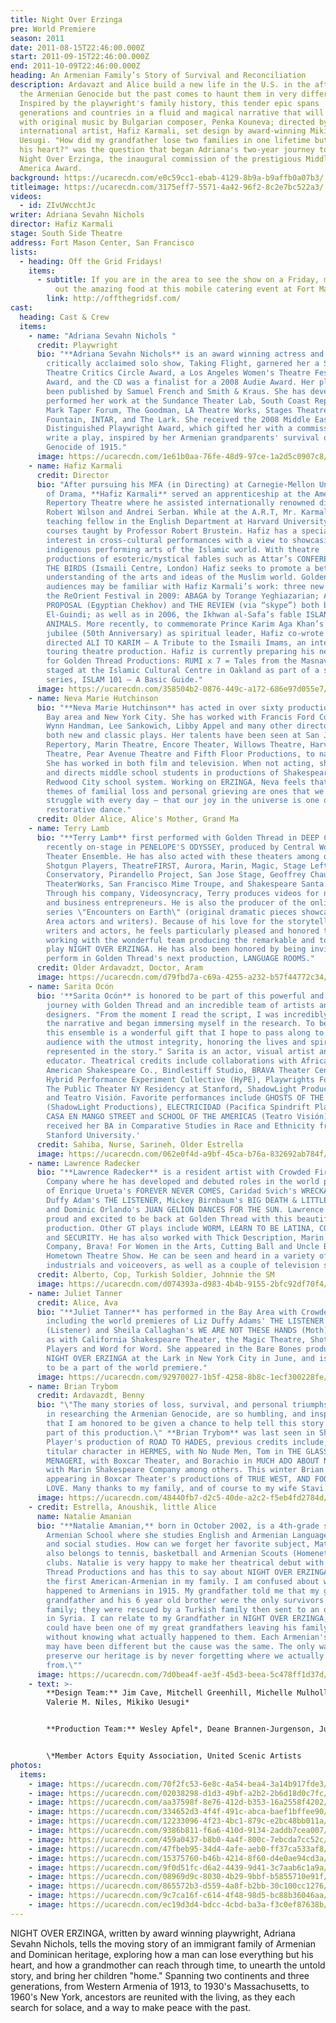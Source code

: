 ```yaml
---
title: Night Over Erzinga
pre: World Premiere
season: 2011
date: 2011-08-15T22:46:00.000Z
start: 2011-09-15T22:46:00.000Z
end: 2011-10-09T22:46:00.000Z
heading: An Armenian Family’s Story of Survival and Reconciliation
description: Ardavazt and Alice build a new life in the U.S. in the aftermath of
  the Armenian Genocide but the past comes to haunt them in very different ways.
  Inspired by the playwright's family history, this tender epic spans
  generations and countries in a fluid and magical narrative that will be scored
  with original music by Bulgarian composer, Penka Kouneva; directed by
  international artist, Hafiz Karmali, set design by award-winning Mikiko
  Uesugi. "How did my grandfather lose two families in one lifetime but not lose
  his heart?" was the question that began Adriana's two-year journey to develop
  Night Over Erzinga, the inaugural commission of the prestigious Middle East
  America Award.
background: https://ucarecdn.com/e0c59cc1-ebab-4129-8b9a-b9affb0a07b3/
titleimage: https://ucarecdn.com/3175eff7-5571-4a42-96f2-8c2e7bc522a3/
videos:
  - id: ZIvUWcchtJc
writer: Adriana Sevahn Nichols
director: Hafiz Karmali
stage: South Side Theatre
address: Fort Mason Center, San Francisco
lists:
  - heading: Off the Grid Fridays!
    items:
      - subtitle: If you are in the area to see the show on a Friday, make sure to check
          out the amazing food at this mobile catering event at Fort Mason!
        link: http://offthegridsf.com/
cast:
  heading: Cast & Crew
  items:
    - name: "Adriana Sevahn Nichols "
      credit: Playwright
      bio: "**Adriana Sevahn Nichols** is an award winning actress and playwright. Her
        critically acclaimed solo show, Taking Flight, garnered her a San Diego
        Theatre Critics Circle Award, a Los Angeles Women's Theatre Festival
        Award, and the CD was a finalist for a 2008 Audie Award. Her plays have
        been published by Samuel French and Smith & Kraus. She has developed and
        performed her work at the Sundance Theater Lab, South Coast Repertory,
        Mark Taper Forum, The Goodman, LA Theatre Works, Stages Theatre,The
        Fountain, INTAR, and The Lark. She received the 2008 Middle East America
        Distinguished Playwright Award, which gifted her with a commission, to
        write a play, inspired by her Armenian grandparents' survival of the
        Genocide of 1915."
      image: https://ucarecdn.com/1e61b0aa-76fe-48d9-97ce-1a2d5c0907c8/
    - name: Hafiz Karmali
      credit: Director
      bio: "After pursuing his MFA (in Directing) at Carnegie-Mellon University School
        of Drama, **Hafiz Karmali** served an apprenticeship at the American
        Repertory Theatre where he assisted internationally renowned directors
        Robert Wilson and Andrei Serban. While at the A.R.T, Mr. Karmali was a
        teaching fellow in the English Department at Harvard University for
        courses taught by Professor Robert Brustein. Hafiz has a special
        interest in cross-cultural performances with a view to showcasing
        indigenous performing arts of the Islamic world. With theatre
        productions of esoteric/mystical fables such as Attar’s CONFERENCE OF
        THE BIRDS (Ismaili Centre, London) Hafiz seeks to promote a better
        understanding of the arts and ideas of the Muslim world. Golden Thread
        audiences may be familiar with Hafiz Karmali’s work: three new plays at
        the ReOrient Festival in 2009: ABAGA by Torange Yeghiazarian; A MARRIAGE
        PROPOSAL (Egyptian Chekhov) and THE REVIEW (via “skype”) both by Yussef
        El-Guindi; as well as in 2006, the Ikhwan al-Safa’s fable ISLAND OF
        ANIMALS. More recently, to commemorate Prince Karim Aga Khan’s golden
        jubilee (50th Anniversary) as spiritual leader, Hafiz co-wrote and
        directed ALI TO KARIM – A Tribute to the Ismaili Imams, an international
        touring theatre production. Hafiz is currently preparing his next show
        for Golden Thread Productions: RUMI x 7 = Tales from the Masnavi to be
        staged at the Islamic Cultural Centre in Oakland as part of a special
        series, ISLAM 101 – A Basic Guide."
      image: https://ucarecdn.com/358504b2-0876-449c-a172-686e97d055e7/
    - name: Neva Marie Hutchinson
      bio: "**Neva Marie Hutchinson** has acted in over sixty productions in both the
        Bay area and New York City. She has worked with Francis Ford Coppola,
        Wynn Handman, Lee Sankowich, Libby Appel and many other directors in
        both new and classic plays. Her talents have been seen at San Jose
        Repertory, Marin Theatre, Encore Theater, Willows Theatre, Harvest
        Theatre, Pear Avenue Theatre and Fifth Floor Productions, to name a few.
        She has worked in both film and television. When not acting, she teaches
        and directs middle school students in productions of Shakespeare in the
        Redwood City school system. Working on ERZINGA, Neva feels that the
        themes of familial loss and personal grieving are ones that we all
        struggle with every day — that our joy in the universe is one of a
        restorative dance."
      credit: Older Alice, Alice's Mother, Grand Ma
    - name: Terry Lamb
      bio: "**Terry Lamb** first performed with Golden Thread in DEEP CUT. He was most
        recently on-stage in PENELOPE'S ODYSSEY, produced by Central Works
        Theater Ensemble. He has also acted with these theaters among others:
        Shotgun Players, TheatreFIRST, Aurora, Marin, Magic, Stage Left, New
        Conservatory, Pirandello Project, San Jose Stage, Geoffrey Chaucer,
        TheaterWorks, San Francisco Mime Troupe, and Shakespeare Santa Cruz.
        Through his company, Videosyncracy, Terry produces videos for nonprofits
        and business entrepreneurs. He is also the producer of the online video
        series \"Encounters on Earth\" (original dramatic pieces showcasing Bay
        Area actors and writers). Because of his love for the storytelling of
        writers and actors, he feels particularly pleased and honored to be
        working with the wonderful team producing the remarkable and touching
        play NIGHT OVER ERZINGA. He has also been honored by being invited to
        perform in Golden Thread's next production, LANGUAGE ROOMS."
      credit: Older Ardavadzt, Doctor, Aram
      image: https://ucarecdn.com/d79fbd7a-c69a-4255-a232-b57f44772c34/
    - name: Sarita Ocón
      bio: '**Sarita Ocón** is honored to be part of this powerful and heartfelt
        journey with Golden Thread and an incredible team of artists and
        designers. "From the moment I read the script, I was incredibly drawn to
        the narrative and began immersing myself in the research. To be part of
        this ensemble is a wonderful gift that I hope to pass along to the
        audience with the utmost integrity, honoring the lives and spirits
        represented in the story." Sarita is an actor, visual artist and
        educator. Theatrical credits include collaborations with African
        American Shakespeare Co., Bindlestiff Studio, BRAVA Theater Center,
        Hybrid Performance Experiment Collective (HyPE), Playwrights Foundation,
        The Public Theater NY Residency at Stanford, ShadowLight Productions,
        and Teatro Visión. Favorite performances include GHOSTS OF THE RIVER
        (ShadowLight Productions), ELECTRICIDAD (Pacifica Spindrift Players), LA
        CASA EN MANGO STREET and SCHOOL OF THE AMERICAS (Teatro Visión). Sarita
        received her BA in Comparative Studies in Race and Ethnicity from
        Stanford University.'
      credit: Sahiba, Nurse, Sarineh, Older Estrella
      image: https://ucarecdn.com/062e0f4d-a9bf-45ca-b76a-832692ab784f/
    - name: Lawrence Radecker
      bio: "**Lawrence Radecker** is a resident artist with Crowded Fire Theater
        Company where he has developed and debuted roles in the world premieres
        of Enrique Urueta's FOREVER NEVER COMES, Caridad Svich's WRECKAGE, Liz
        Duffy Adam's THE LISTENER, Mickey Birnbaum's BIG DEATH & LITTLE DEATH,
        and Dominic Orlando's JUAN GELION DANCES FOR THE SUN. Lawrence is very
        proud and excited to be back at Golden Thread with this beautiful
        production. Other GT plays include WORM, LEARN TO BE LATINA, COMING HOME
        and SECURITY. He has also worked with Thick Description, Marin Theatre
        Company, Brava! For Women in the Arts, Cutting Ball and Uncle Buzzy's
        Hometown Theatre Show. He can be seen and heard in a variety of
        industrials and voiceovers, as well as a couple of television series."
      credit: Alberto, Cop, Turkish Soldier, Johnnie the SM
      image: https://ucarecdn.com/d074393a-d983-4b4b-9155-2bfc92df70f4/
    - name: Juliet Tanner
      credit: Alice, Ava
      bio: "**Juliet Tanner** has performed in the Bay Area with Crowded Fire,
        including the world premieres of Liz Duffy Adams' THE LISTENER
        (Listener) and Sheila Callaghan's WE ARE NOT THESE HANDS (Moth), as well
        as with California Shakespeare Theater, the Magic Theatre, Shotgun
        Players and Word for Word. She appeared in the Bare Bones production of
        NIGHT OVER ERZINGA at the Lark in New York City in June, and is honored
        to be a part of the world premiere."
      image: https://ucarecdn.com/92970027-1b5f-4258-8b8c-1ecf300228fe/
    - name: Brian Trybom
      credit: Ardavazdt, Benny
      bio: "\"The many stories of loss, survival, and personal triumphs that I found
        in researching the Armenian Genocide, are so humbling, and inspiring,
        that I am honored to be given a chance to help tell this story and be a
        part of this production.\" **Brian Trybom** was last seen in Shotgun
        Player's production of ROAD TO HADES, previous credits include, the
        titular character in HERMES, with No Nude Men, Tom in THE GLASS
        MENAGERI, with Boxcar Theater, and Borachio in MUCH ADO ABOUT NOTHING,
        with Marin Shakespeare Company among others. This winter Brian will be
        appearing in Boxcar Theater's productions of TRUE WEST, AND FOOL FOR
        LOVE. Many thanks to my family, and of course to my wife Stavi."
      image: https://ucarecdn.com/48440fb7-d2c5-40de-a2c2-f5eb4fd2784d/
    - credit: Estrella, Anoushik, little Alice
      name: Natalie Amanian
      bio: "**Natalie Amanian,** born in October 2002, is a 4th-grade student at KZV
        Armenian School where she studies English and Armenian Language, history
        and social studies. How can we forget her favorite subject, Math? She
        also belongs to tennis, basketball and Armenian Scouts (Homenetmen)
        clubs. Natalie is very happy to make her theatrical debut with Golden
        Thread Productions and has this to say about NIGHT OVER ERZINGA, \"I am
        the first American-Armenian in my family. I am confused about what
        happened to Armenians in 1915. My grandfather told me that my great
        grandfather and his 6 year old brother were the only survivors in his
        family; they were rescued by a Turkish family then sent to an orphanage
        in Syria. I can relate to my Grandfather in NIGHT OVER ERZINGA, as he
        could have been one of my great grandfathers leaving his family behind,
        without knowing what actually happened to them. Each Armenian's journey
        may have been different but the cause was the same. The only way we can
        preserve our heritage is by never forgetting where we actually come
        from.\""
      image: https://ucarecdn.com/7d0bea4f-ae3f-45d3-beea-5c478ff1d37d/
    - text: >-
        **Design Team:** Jim Cave, Mitchell Greenhill, Michelle Mulholland,
        Valerie M. Niles, Mikiko Uesugi*


        **Production Team:** Wesley Apfel*, Deane Brannen-Jurgenson, Julie Gillespie, Aaron Niles, Jenna Stuart, Jocelyn Thompson


        \*Member Actors Equity Association, United Scenic Artists
photos:
  items:
    - image: https://ucarecdn.com/70f2fc53-6e8c-4a54-bea4-3a14b917fde3/
    - image: https://ucarecdn.com/02038298-d1d3-49bf-a2b2-2b6d18d0c7fc/
    - image: https://ucarecdn.com/aa37598f-8e76-412d-b353-16a2558f4202/
    - image: https://ucarecdn.com/334652d3-4f4f-491c-abca-baef1bffee90/
    - image: https://ucarecdn.com/12233096-4f23-4bc1-879c-e2bc48bb011a/
    - image: https://ucarecdn.com/9386b811-f6a6-410d-9134-2addb7cea007/
    - image: https://ucarecdn.com/459a0437-b8b0-4a4f-800c-7ebcda7cc52c/
    - image: https://ucarecdn.com/47fbeb95-34d4-4afe-aeb0-ff37ca533af8/
    - image: https://ucarecdn.com/15375760-b46b-4214-8f60-d4e0ae94cd3a/
    - image: https://ucarecdn.com/9f0d51fc-d6a2-4439-9d41-3c7aab6c1a9a/
    - image: https://ucarecdn.com/08969d9c-8030-4b29-9bbf-b5855710e91f/
    - image: https://ucarecdn.com/865572b3-d559-4a8f-b2bb-30c100cc1276/
    - image: https://ucarecdn.com/9c7ca16f-c614-4f48-98d5-bc88b36046aa/
    - image: https://ucarecdn.com/ec19d3d4-bdcc-4cbd-ba3a-f3c0ef87638b/
---
```

NIGHT OVER ERZINGA, written by award winning playwright, Adriana Sevahn Nichols, tells the moving story of an immigrant family of Armenian and Dominican heritage, exploring how a man can lose everything but his heart, and how a grandmother can reach through time, to unearth the untold story, and bring her children "home." Spanning two continents and three generations, from Western Armenia of 1913, to 1930's Massachusetts, to 1960's New York, ancestors are reunited with the living, as they each search for solace, and a way to make peace with the past.